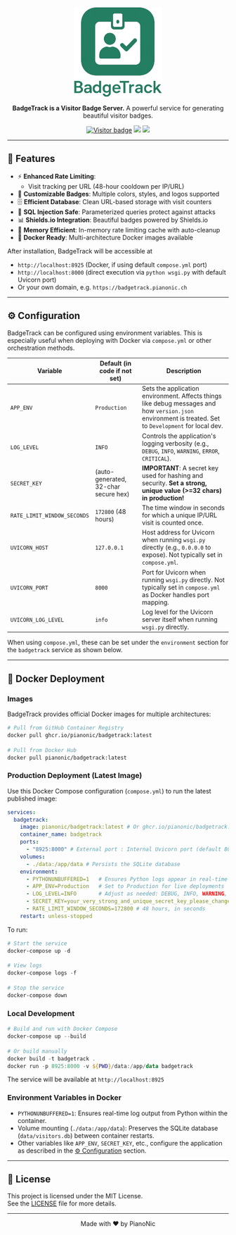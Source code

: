 <p align="center">
  <img src="assets/logo.png" width="200" alt="BadgeTrack Logo" />
</p>
<p align="center">
  <strong>BadgeTrack is a Visitor Badge Server.</strong>
  A powerful service for generating beautiful visitor badges.
</p>
<p align="center">
  <a href="https://github.com/PianoNic/BadgeTrack"><img src="https://badgetrack.pianonic.ch/badge?url=Pianonic/BadgeTrack&label=visitors&color=237e61&style=flat&logo=github" alt="Visitor badge"/></a>
  <a href="https://badgetrack.pianonic.ch/"><img src="https://img.shields.io/badge/Create%20Badge-badgetrack.pianonic.ch-237e61.svg"/></a>
  <a href="#-installation"><img src="https://img.shields.io/badge/Self--Host-Instructions-237e61.svg" /></a>
</p>

---

## 🚀 Features

- ⚡ **Enhanced Rate Limiting**:  
  - Visit tracking per URL (48-hour cooldown per IP/URL)  
- 🎨 **Customizable Badges**: Multiple colors, styles, and logos supported
- 🗄️ **Efficient Database**: Clean URL-based storage with visit counters
- 🔐 **SQL Injection Safe**: Parameterized queries protect against attacks
- 📊 **Shields.io Integration**: Beautiful badges powered by Shields.io
- 💾 **Memory Efficient**: In-memory rate limiting cache with auto-cleanup
- 🐳 **Docker Ready**: Multi-architecture Docker images available

After installation, BadgeTrack will be accessible at  
- `http://localhost:8925` (Docker, if using default `compose.yml` port)  
- `http://localhost:8000` (direct execution via `python wsgi.py` with default Uvicorn port)  
- Or your own domain, e.g. `https://badgetrack.pianonic.ch`

---

## ⚙️ Configuration

BadgeTrack can be configured using environment variables. This is especially useful when deploying with Docker via `compose.yml` or other orchestration methods.

| Variable                    | Default (in code if not set)          | Description                                                                                                |
| --------------------------- | ------------------------------------- | ---------------------------------------------------------------------------------------------------------- |
| `APP_ENV`                   | `Production`                          | Sets the application environment. Affects things like debug messages and how `version.json` environment is treated. Set to `Development` for local dev.    |
| `LOG_LEVEL`                 | `INFO`                                | Controls the application's logging verbosity (e.g., `DEBUG`, `INFO`, `WARNING`, `ERROR`, `CRITICAL`).       |
| `SECRET_KEY`                | (auto-generated, 32-char secure hex)  | **IMPORTANT**: A secret key used for hashing and security. **Set a strong, unique value (>=32 chars) in production!**   |
| `RATE_LIMIT_WINDOW_SECONDS` | `172800` (48 hours)                   | The time window in seconds for which a unique IP/URL visit is counted once.                                |
| `UVICORN_HOST`              | `127.0.0.1`                           | Host address for Uvicorn when running `wsgi.py` directly (e.g., `0.0.0.0` to expose). Not typically set in `compose.yml`. |
| `UVICORN_PORT`              | `8000`                                | Port for Uvicorn when running `wsgi.py` directly. Not typically set in `compose.yml` as Docker handles port mapping. |                            |
| `UVICORN_LOG_LEVEL`         | `info`                                | Log level for the Uvicorn server itself when running `wsgi.py` directly.                                     |

When using `compose.yml`, these can be set under the `environment` section for the `badgetrack` service as shown below.

---
## 🐳 Docker Deployment

### Images

BadgeTrack provides official Docker images for multiple architectures:

```bash
# Pull from GitHub Container Registry
docker pull ghcr.io/pianonic/badgetrack:latest

# Pull from Docker Hub
docker pull pianonic/badgetrack:latest
```

### Production Deployment (Latest Image)

Use this Docker Compose configuration (`compose.yml`) to run the latest published image:

```yaml
services:
  badgetrack:
    image: pianonic/badgetrack:latest # Or ghcr.io/pianonic/badgetrack:latest
    container_name: badgetrack
    ports:
      - "8925:8000" # External port : Internal Uvicorn port (default 8000)
    volumes:
      - ./data:/app/data # Persists the SQLite database
    environment:
      - PYTHONUNBUFFERED=1   # Ensures Python logs appear in real-time
      - APP_ENV=Production   # Set to Production for live deployments
      - LOG_LEVEL=INFO       # Adjust as needed: DEBUG, INFO, WARNING, ERROR, CRITICAL
      - SECRET_KEY=your_very_strong_and_unique_secret_key_please_change_me # IMPORTANT: Set a strong, unique key!
      - RATE_LIMIT_WINDOW_SECONDS=172800 # 48 hours, in seconds
    restart: unless-stopped
```

To run:

```powershell
# Start the service
docker-compose up -d

# View logs
docker-compose logs -f

# Stop the service
docker-compose down
```

### Local Development

```powershell
# Build and run with Docker Compose
docker-compose up --build

# Or build manually
docker build -t badgetrack .
docker run -p 8925:8000 -v ${PWD}/data:/app/data badgetrack
```

The service will be available at `http://localhost:8925`

### Environment Variables in Docker

- `PYTHONUNBUFFERED=1`: Ensures real-time log output from Python within the container.
- Volume mounting (`./data:/app/data`): Preserves the SQLite database (`data/visitors.db`) between container restarts.
- Other variables like `APP_ENV`, `SECRET_KEY`, etc., configure the application as described in the [⚙️ Configuration](#️-configuration) section.

---

## 📜 License

This project is licensed under the MIT License.  
See the [LICENSE](LICENSE) file for more details.

---

<p align="center">Made with ❤️ by PianoNic</p>
